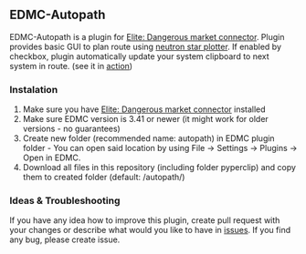 ## EDMC-Autopath
EDMC-Autopath is a plugin for [Elite: Dangerous market connector](https://github.com/Marginal/EDMarketConnector). Plugin provides basic GUI to plan route using [neutron star plotter](https://www.spansh.co.uk/plotter/). If enabled by checkbox, plugin automatically update your system clipboard to next system in route. (see it in [action](https://www.youtube.com/watch?v=UDEgrHiYK24))

### Instalation
1. Make sure you have [Elite: Dangerous market connector](https://github.com/Marginal/EDMarketConnector) installed
2. Make sure EDMC version is 3.41 or newer (it might work for older versions - no guarantees)
3. Create new folder (recommended name: autopath) in EDMC plugin folder - You can open said location by using File -> Settings -> Plugins -> Open in EDMC.
3. Download all files in this repository (including folder pyperclip) and copy them to created folder (default: <edmc plugin folder>/autopath/)

### Ideas & Troubleshooting
If you have any idea how to improve this plugin, create pull request with your changes or describe what would you like to have in [issues](https://github.com/Sognus/EDMC-Autopath/issues). If you find any bug, please create issue.
